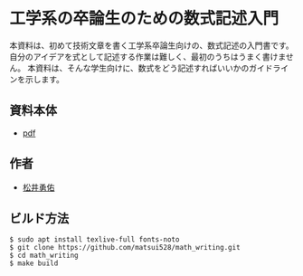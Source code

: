 # 工学系の卒論生のための数式記述入門

本資料は、初めて技術文章を書く工学系卒論生向けの、数式記述の入門書です。
自分のアイデアを式として記述する作業は難しく、最初のうちはうまく書けません。
本資料は、そんな学生向けに、数式をどう記述すればいいかのガイドラインを示します。

## 資料本体
- [pdf](https://github.com/matsui528/math_writing/raw/main/main.pdf)

## 作者
- [松井勇佑](http://yusukematsui.me/index_jp.html)

## ビルド方法
```console
$ sudo apt install texlive-full fonts-noto
$ git clone https://github.com/matsui528/math_writing.git
$ cd math_writing
$ make build
```
